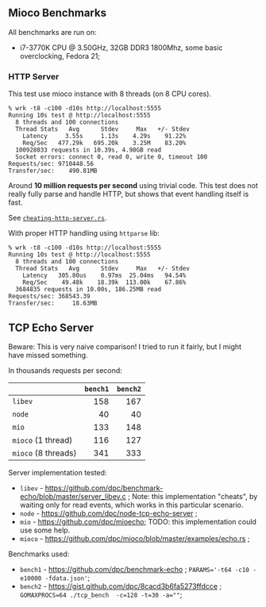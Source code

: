 ## Mioco Benchmarks

All benchmarks are run on:

* i7-3770K CPU @ 3.50GHz, 32GB DDR3 1800Mhz, some basic overclocking, Fedora 21;

### HTTP Server

This test use mioco instance with 8 threads (on 8 CPU cores).

```
% wrk -t8 -c100 -d10s http://localhost:5555
Running 10s test @ http://localhost:5555
  8 threads and 100 connections
  Thread Stats   Avg      Stdev     Max   +/- Stdev
    Latency     3.55s     1.13s    4.29s    91.22%
    Req/Sec   477.29k   695.20k    3.25M    83.20%
  100928033 requests in 10.39s, 4.98GB read
  Socket errors: connect 0, read 0, write 0, timeout 100
Requests/sec: 9710448.56
Transfer/sec:    490.81MB
```

Around **10 million requests per second** using trivial code. This test
does not really fully parse and handle HTTP, but shows that event handling itself
is fast.

See [`cheating-http-server.rs`](/examples/cheating-http-server.rs).

With proper HTTP handling using `httparse` lib:

```
% wrk -t8 -c100 -d10s http://localhost:5555
Running 10s test @ http://localhost:5555
  8 threads and 100 connections
  Thread Stats   Avg      Stdev     Max   +/- Stdev
    Latency   305.80us    0.97ms  25.04ms   94.54%
    Req/Sec    49.48k    18.39k  113.00k    67.86%
  3684835 requests in 10.00s, 186.25MB read
Requests/sec: 368543.39
Transfer/sec:     18.63MB
```

## TCP Echo Server

Beware: This is very naive comparison! I tried to run it fairly,
but I might have missed something.

In thousands requests per second:

|                    | `bench1` | `bench2` |
|:-------------------|---------:|---------:|
| `libev`            | 158      | 167      |
| `node`             |  40      |  40      |
| `mio`              | 133      | 148      |
| `mioco` (1 thread) | 116      | 127      |
| `mioco` (8 threads)| 341      | 333      |


Server implementation tested:

* `libev` - https://github.com/dpc/benchmark-echo/blob/master/server_libev.c ;
   Note: this implementation "cheats", by waiting only for read events, which works
   in this particular scenario.
* `node` - https://github.com/dpc/node-tcp-echo-server ;
* `mio` - https://github.com/dpc/mioecho; TODO: this implementation could use some help.
* `mioco` - https://github.com/dpc/mioco/blob/master/examples/echo.rs ;

Benchmarks used:

* `bench1` - https://github.com/dpc/benchmark-echo ; `PARAMS='-t64 -c10 -e10000 -fdata.json'`;
* `bench2` - https://gist.github.com/dpc/8cacd3b6fa5273ffdcce ; `GOMAXPROCS=64 ./tcp_bench  -c=128 -t=30 -a=""`;
